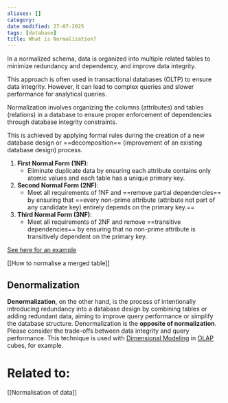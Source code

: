 ```yaml
---
aliases: []
category:
date modified: 27-07-2025
tags: [database]
title: What is Normalization?
---
```

In a normalized schema, data is organized into multiple related tables to minimize redundancy and dependency, and improve data integrity.

This approach is often used in transactional databases (OLTP) to ensure data integrity. However, it can lead to complex queries and slower performance for analytical queries.

Normalization involves organizing the columns (attributes) and tables (relations) in a database to ensure proper enforcement of dependencies through database integrity constraints. 

This is achieved by applying formal rules during the creation of a new database design or ==decomposition== (improvement of an existing database design) process.

1.  **First Normal Form (1NF)**:
    - Eliminate duplicate data by ensuring each attribute contains only atomic values and each table has a unique primary key.
2.  **Second Normal Form (2NF)**:
    - Meet all requirements of 1NF and ==remove partial dependencies== by ensuring that ==every non-prime attribute (attribute not part of any candidate key) entirely depends on the primary key.==
3.  **Third Normal Form (3NF)**:
    - Meet all requirements of 2NF and remove ==transitive dependencies== by ensuring that no non-prime attribute is transitively dependent on the primary key.

[See here for an example](https://youtu.be/rcrsqyFtJ_4?t=885)

[[How to normalise a merged table]]
## Denormalization

**Denormalization**, on the other hand, is the process of intentionally introducing redundancy into a database design by combining tables or adding redundant data, aiming to improve query performance or simplify the database structure. Denormalization is the **opposite of normalization**. Please consider the trade-offs between data integrity and query performance. This technique is used with [Dimensional Modeling](Dimensional%20Modelling.md) in [OLAP](standardised/OLAP%20(online%20analytical%20processing).md) cubes, for example.

# Related to:

[[Normalisation of data]]
